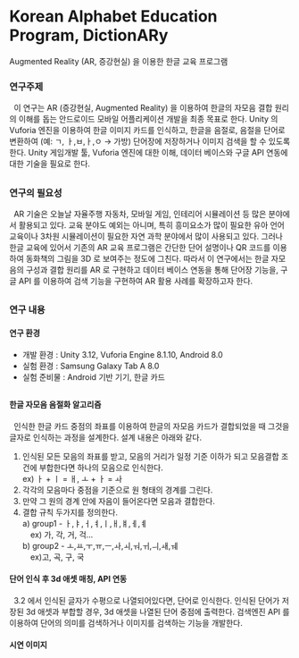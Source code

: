 # Korean Alphabet Education Program, DictionARy
Augmented Reality (AR, 증강현실) 을 이용한 한글 교육 프로그램

### 연구주제
&nbsp;&nbsp;이 연구는 AR (증강현실, Augmented Reality) 을 이용하여 한글의 자모음 결합 원리의 이해를 돕는 안드로이드 모바일 어플리케이션 개발을 최종 목표로 한다. Unity 의 Vuforia 엔진을 이용하여 한글 이미지 카드를 인식하고, 한글을 음절로, 음절을 단어로 변환하여 (예: ㄱ, ㅏ,ㅂ,ㅏ,ㅇ → 가방) 단어장에 저장하거나 이미지 검색을 할 수 있도록 한다. Unity 게임개발 툴, Vuforia 엔진에 대한 이해, 데이터 베이스와 구글 API 연동에 대한 기술을 필요로 한다.
##

### 연구의 필요성
&nbsp;&nbsp;AR 기술은 오늘날 자율주행 자동차, 모바일 게임, 인테리어 시뮬레이션 등 많은 분야에서 활용되고 있다. 교육 분야도 예외는 아니며, 특히 흥미요소가 많이 필요한 유아 언어 교육이나 3차원 시뮬레이션이 필요한 자연 과학 분야에서 많이 사용되고 있다. 그러나 한글 교육에 있어서 기존의 AR 교육 프로그램은 간단한 단어 설명이나 QR 코드를 이용하여 동화책의 그림을 3D 로 보여주는 정도에 그친다. 따라서 이 연구에서는 한글 자모음의 구성과 결합 원리를 AR 로 구현하고 데이터 베이스 연동을 통해 단어장 기능을, 구글 API 를 이용하여 검색 기능을 구현하여  AR 활용 사례를 확장하고자 한다. 
##
### 연구 내용
#### 연구 환경
- 개발 환경 : Unity 3.12, Vuforia Engine 8.1.10, Android 8.0
- 실험 환경 : Samsung Galaxy Tab A 8.0 
- 실험 준비물 : Android 기반 기기, 한글 카드 
##
#### 한글 자모음 음절화 알고리즘
&nbsp;&nbsp;인식한 한글 카드 중점의 좌표를 이용하여 한글의 자모음 카드가 결합되었을 때 그것을 글자로 인식하는 과정을 설계한다. 설계 내용은 아래와 같다. <br>
1. 인식된 모든 모음의 좌표를 받고, 모음의 거리가 일정 기준 이하가 되고 모음결합 조건에 부합한다면 하나의 모음으로 인식한다. <br>
ex) ㅏ + ㅣ = ㅐ, ㅗ + ㅏ = ㅘ 
2. 각각의 모음마다 중점을 기준으로 원 형태의 경계를 그린다.
3. 만약 그 원의 경계 안에 자음이 들어온다면 모음과 결합한다.
4. 결합 규칙 두가지를 정의한다.<br>
  a)	group1 - ㅏ,ㅑ,ㅓ,ㅕ,ㅣ,ㅐ,ㅒ,ㅔ,ㅖ <br>
  &emsp;ex) 가, 각, 거, 걱... <br>
  b)	group2 - ㅗ,ㅛ,ㅜ,ㅠ,ㅡ,ㅘ,ㅚ,ㅝ,ㅟ,ㅢ,ㅙ,ㅞ <br>
  &emsp;</t>ex)고, 곡, 구, 국
  
#### 단어 인식 후 3d 애셋 매칭,  API 연동 
&nbsp;&nbsp;3.2 에서 인식된 글자가 수평으로 나열되어있다면, 단어로 인식한다. 인식된 단어가 저장된 3d 애셋과 부합할 경우, 3d 애셋을 나열된 단어 중점에 출력한다. 검색엔진  API 를 이용하여 단어의 의미를 검색하거나 이미지를 검색하는 기능을 개발한다. 

#### 시연 이미지

